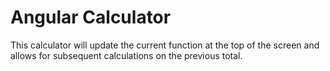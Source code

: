 # Angular Calculator

This calculator will update the current function at the top of the screen and allows for subsequent calculations on the previous total. 
